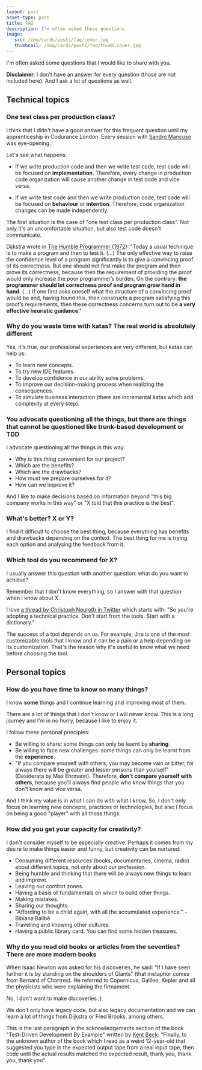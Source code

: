 ```yaml
---
layout: post
asset-type: post
title: FAQ
description: I'm often asked these questions.
image:
   src: /img/cards/posts/faq/cover.jpg
   thumbnail: /img/cards/posts/faq/thumb.cover.jpg
---
```


I'm often asked some questions that I would like to share with you. 

**Disclaimer**: I don't have an answer for every question (those are not included here). And I ask a lot of questions as well.

## Technical topics

### One test class per production class?

I think that I didn't have a good answer for this frequent question until my apprenticeship in Codurance London. Every session with [Sandro Mancuso](https://twitter.com/sandromancuso) was eye-opening. 

Let's see what happens:

* If we write production code and then we write test code, test code will be focused on **implementation**. Therefore, every change in production code organization will cause another change in test code and vice versa.

* If we write test code and then we write production code, test code will be focused on **behaviour** or **intention**. Therefore, code organization changes can be made independently.

The first situation is the case of "one test class per production class". Not only it's an uncomfortable situation, but also test code doesn't communicate.

Dijkstra wrote in [The Humble Programmer (1972)](https://www.cs.utexas.edu/~EWD/transcriptions/EWD03xx/EWD340.html): "Today a usual technique is to make a program and then to test it. (...) The only effective way to raise the confidence level of a program significantly is to give a convincing proof of its correctness. But one should not first make the program and then prove its correctness, because then the requirement of providing the proof would only increase the poor programmer’s burden. On the contrary: **the programmer should let correctness proof and program grow hand in hand**. (...) If one first asks oneself what the structure of a convincing proof would be and, having found this, then constructs a program satisfying this proof’s requirements, then these correctness concerns turn out to be **a very effective heuristic guidance**."

### Why do you waste time with katas? The real world is absolutely different

Yes, it's true, our professional experiences are very different, but katas can help us:

* To learn new concepts.
* To try new IDE features.
* To develop confidence in our ability solve problems.
* To improve our decision-making process when realizing the consequences.
* To simulate business interaction (there are incremental katas which add complexity at every step).

### You advocate questioning all the things, but there are things that cannot be questioned like trunk-based development or TDD 

I advocate questioning all the things in this way:

* Why is this thing convenient for our project?
* Which are the benefits? 
* Which are the drawbacks? 
* How must we prepare ourselves for it? 
* How can we improve it?

And I like to make decisions based on information beyond "this big company works in this way" or "X told that this practice is the best".

### What's better? X or Y?

I find it difficult to choose the best thing, because everything has benefits and drawbacks depending on the context. The best thing for me is trying each option and analysing the feedback from it.

### Which tool do you recommend for X?

I usually answer this question with another question: what do you want to achieve? 

Remember that I don't know everything, so I answer with that question when I know about X.

I love [a thread by Christoph Neuroth in Twitter](https://twitter.com/c089/status/1067725600155189248) which starts with: "So you're adopting a technical practice. Don't start from the tools. Start with a dictionary."

The success of a tool depends on us. For example, Jira is one of the most customizable tools that I know and it can be a pain or a help depending on its customization. That's the reason why it's useful to know what we need before choosing the tool.

## Personal topics

### How do you have time to know so many things?

I know **some** things and I continue learning and improving most of them. 

There are a lot of things that I don't know or I will never know. This is a long journey and I'm in no hurry, because I like to enjoy it.

I follow these personal principles:
* Be willing to share: some things can only be learnt by **sharing**.
* Be willing to face new challenges: some things can only be learnt from the **experience**.
* "If you compare yourself with others, you may become vain or bitter, for always there will be greater and lesser persons than yourself" (Desiderata by Max Ehrmann). Therefore, **don't compare yourself with others**, because you'll always find people who know things that you don't know and vice versa.

And I think my value is in what I can do with what I know. So, I don't only focus on learning new concepts, practices or technologies, but also I focus on being a good "player" with all those things.

### How did you get your capacity for creativity?

I don't consider myself to be especially creative. Perhaps it comes from my desire to make things easier and funny, but creativity can be nurtured:

* Consuming different resources (books, documentaries, cinema, radio) about different topics, not only about our profession.
* Being humble and thinking that there will be always new things to learn and improve.
* Leaving our comfort zones.
* Having a basis of fundamentals on which to build other things.
* Making mistakes.
* Sharing our thoughts.
* "Affording to be a child again, with all the accumulated experience." - Bibiana Ballbè
* Travelling and knowing other cultures.
* Having a public library card. You can find some hidden treasures.

### Why do you read old books or articles from the seventies? There are more modern books

When Isaac Newton was asked for his discoveries, he said: "If I have seen further it is by standing on the shoulders of Giants" (that metaphor comes from Bernard of Chartres). He referred to Copernicus, Galileo, Kepler and all the physicists who were explaining the firmament.

No, I don't want to make discoveries ;)

We don't only have legacy code, but also legacy documentation and we can learn a lot of things from Dijkstra or Fred Brooks, among others.

This is the last paragraph in the acknowledgements section of the book "Test-Driven Development By Example" written by [Kent Beck](https://twitter.com/kentbeck): "Finally, to the unknown author of the book which I read as a weird 12-year-old that suggested you type in the expected output tape from a real input tape, then code until the actual results matched the expected result, thank you, thank you, thank you".

